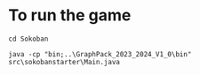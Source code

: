# To run the game

```console
cd Sokoban

java -cp "bin;..\GraphPack_2023_2024_V1_0\bin" src\sokobanstarter\Main.java
```
